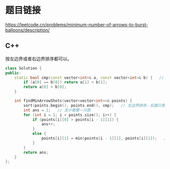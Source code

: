 # 题目链接

https://leetcode.cn/problems/minimum-number-of-arrows-to-burst-balloons/description/

## C++

按左边界或者右边界排序都可以。

```cpp
class Solution {
public:
    static bool cmp(const vector<int>& a, const vector<int>& b) {   // 自定义按照左边界排序函数
        if (a[0] == b[0]) return a[1] < b[1];
        return a[0] < b[0];
    }

    int findMinArrowShots(vector<vector<int>>& points) {
        sort(points.begin(), points.end(), cmp);   // 左边界排序，后面只需要比较右边界
        int ans = 1;   // 至少需要一只箭
        for (int i = 1; i < points.size(); i++) {
            if (points[i][0] > points[i - 1][1]) {
                ans++;
            }
            else {
                points[i][1] = min(points[i - 1][1], points[i][1]);   // 更新右边界，使其取和上一个区间右边界的较小值，和下一区间比较看是否重叠
            }
        }
        return ans;
    }
};
```